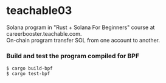 # teachable03

Solana program in "Rust + Solana For Beginners" course at careerbooster.teachable.com.   
On-chain program transfer SOL from one account to another.   

### Build and test the program compiled for BPF
```
$ cargo build-bpf
$ cargo test-bpf
```

